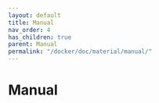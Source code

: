 ```yaml
---
layout: default
title: Manual
nav_order: 4
has_children: true
parent: Manual
permalink: "/docker/doc/material/manual/"
---
```


# Manual
